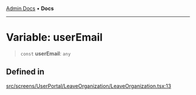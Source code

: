 [Admin Docs](/) • **Docs**

***

# Variable: userEmail

> `const` **userEmail**: `any`

## Defined in

[src/screens/UserPortal/LeaveOrganization/LeaveOrganization.tsx:13](https://github.com/PalisadoesFoundation/talawa-admin/blob/main/src/screens/UserPortal/LeaveOrganization/LeaveOrganization.tsx#L13)
